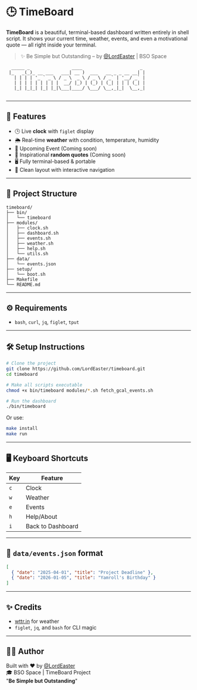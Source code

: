 
# 🕒 TimeBoard

**TimeBoard** is a beautiful, terminal-based dashboard written entirely in shell script. It shows your current time, weather, events, and even a motivational quote — all right inside your terminal.

> ✨ Be Simple but Outstanding – by [@LordEaster](https://github.com/LordEaster) | BSO Space


```
  _____ _                ____                      _ 
 |_   _(_)_ __ ___   ___| __ )  ___   __ _ _ __ __| |
   | | | | '_ ` _ \ / _ \  _ \ / _ \ / _` | '__/ _` |
   | | | | | | | | |  __/ |_) | (_) | (_| | | | (_| |
   |_| |_|_| |_| |_|\___|____/ \___/ \__,_|_|  \__,_|
                                                                             
```

---

## 🚀 Features

- 🕒 Live **clock** with `figlet` display  
- 🌦 Real-time **weather** with condition, temperature, humidity  
- 📅 Upcoming Event (Coming soon)  
- 💬 Inspirational **random quotes** (Coming soon)
- 🖥️ Fully terminal-based & portable
- 🎨 Clean layout with interactive navigation

---

## 🧱 Project Structure

```
timeboard/
├── bin/
│   └── timeboard
├── modules/
│   ├── clock.sh
│   ├── dashboard.sh
│   ├── events.sh
│   ├── weather.sh
│   ├── help.sh
│   └── utils.sh
├── data/
│   └── events.json
├── setup/
│   └── boot.sh
├── Makefile
└── README.md
```

---

## ⚙️ Requirements

- `bash`, `curl`, `jq`, `figlet`, `tput`

---

## 🛠️ Setup Instructions

```bash
# Clone the project
git clone https://github.com/LordEaster/timeboard.git
cd timeboard
```

```bash
# Make all scripts executable
chmod +x bin/timeboard modules/*.sh fetch_gcal_events.sh

# Run the dashboard
./bin/timeboard
```

Or use:
```bash
make install
make run
```

---

## 🖥️ Keyboard Shortcuts

| Key | Feature        |
|-----|----------------|
| `c` | Clock          |
| `w` | Weather        |
| `e` | Events         |
| `h` | Help/About     |
| `i` | Back to Dashboard |

---

## 📅 `data/events.json` format

```json
[
  { "date": "2025-04-01", "title": "Project Deadline" },
  { "date": "2026-01-05", "title": "Yamroll's Birthday" }
]
```

---

## ✨ Credits

- [wttr.in](https://wttr.in) for weather  
- `figlet`, `jq`, and `bash` for CLI magic

---

## 🧑‍💻 Author

Built with ❤️ by [@LordEaster](https://github.com/LordEaster)  
🎓 BSO Space | TimeBoard Project  
"**Be Simple but Outstanding**"
